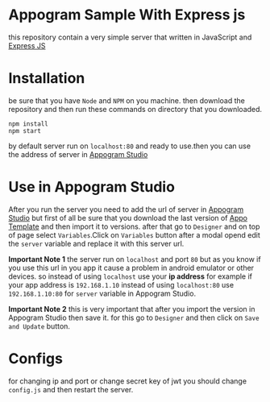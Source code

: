 # Appogram Sample With Express js

this repository contain a very simple server that written in JavaScript and [Express JS](https://expressjs.com) 


# Installation
be sure that you have `Node` and `NPM` on you machine.
then download the repository and then run these commands on directory that you downloaded.

    npm install
    npm start
  by default server run on `localhost:80` and ready to use.then you can use the address of server in [Appogram Studio](https://studio.appogram.io)

# Use in Appogram Studio 
After you run the server you need to add the url of server in  [Appogram Studio](https://studio.appogram.io) but first of all be sure that you download the last version of [Appo Template](https://github.com/AppogramIO/Sample-Appogram-Appo) and then import it to versions. after that go to `Designer` and on top of page select `Variables`.Click on `Variables` button after a modal opend edit the `server` variable and replace it with this server url.

**Important Note 1**
the server run on `localhost` and port `80` but as you know if you use this url in you app it cause a problem in android emulator or other devices. so instead of using `localhost`  use your **ip address** for example if your app address is `192.168.1.10` instead of using `localhost:80` use `192.168.1.10:80` for `server` variable in Appogram Studio.

**Important Note 2**
this is very important that after you import the version in Appogram Studio then save it. for this go to `Designer` and then click on `Save and Update` button.

# Configs

for changing ip and port or change secret key of jwt you should change `config.js` and then restart the server.
